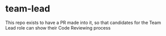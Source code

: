 # team-lead

This repo exists to have a PR made into it, so that candidates for the Team Lead role can show their Code Reviewing process
